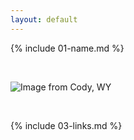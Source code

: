 ```yaml
---
layout: default
---
```


{% include 01-name.md %}

<br>

![Image from Cody, WY]("https://cdn.codywyomingnet.com/images/content/2082_e6LTj_Shoshone_Forest_lg.jpg")


<br>

{% include 03-links.md %}

